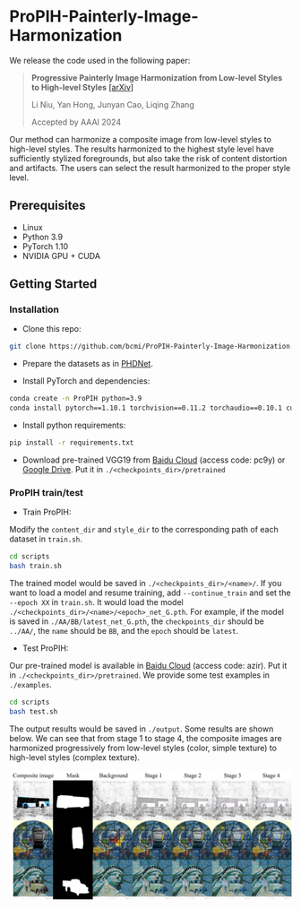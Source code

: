 # ProPIH-Painterly-Image-Harmonization


We release the code used in the following paper:
> **Progressive Painterly Image Harmonization from Low-level Styles to High-level Styles**  [[arXiv]](https://arxiv.org/pdf/2312.10264.pdf)<br>
>
> Li Niu, Yan Hong, Junyan Cao, Liqing Zhang
>
> Accepted by AAAI 2024

Our method can harmonize a composite image from low-level styles to high-level styles. The results harmonized to the highest style level have sufficiently stylized foregrounds, but also take the risk of content distortion and artifacts. The users can select the result harmonized to the proper style level. 



## Prerequisites
- Linux
- Python 3.9
- PyTorch 1.10
- NVIDIA GPU + CUDA

## Getting Started
### Installation
- Clone this repo:

```bash
git clone https://github.com/bcmi/ProPIH-Painterly-Image-Harmonization.git
```

- Prepare the datasets as in [PHDNet](https://github.com/bcmi/PHDNet-Painterly-Image-Harmonization/).

- Install PyTorch and dependencies:

```bash
conda create -n ProPIH python=3.9
conda install pytorch==1.10.1 torchvision==0.11.2 torchaudio==0.10.1 cudatoolkit=11.3 -c pytorch -c conda-forge
```

- Install python requirements:

```bash
pip install -r requirements.txt
```

- Download pre-trained VGG19 from [Baidu Cloud](https://pan.baidu.com/s/1HljOE-4Q2yUeeWmteu0nNA) (access code: pc9y) or [Google Drive](https://drive.google.com/drive/folders/1dAuUFMjRr3mxAaDkvXQzLBjMyIjNIZsC). Put it in  `./<checkpoints_dir>/pretrained`

### ProPIH train/test
- Train ProPIH: 

Modify the `content_dir` and `style_dir` to the corresponding path of each dataset in `train.sh`.

```bash
cd scripts
bash train.sh
```

The trained model would be saved in `./<checkpoints_dir>/<name>/`. If you want to load a model and resume training, add `--continue_train` and set the `--epoch XX` in `train.sh`. It would load the model `./<checkpoints_dir>/<name>/<epoch>_net_G.pth`.
For example, if the model is saved in `./AA/BB/latest_net_G.pth`, the `checkpoints_dir` should be `../AA/`, the `name` should be `BB`, and the `epoch` should be `latest`.

- Test ProPIH:



Our pre-trained model is available in [Baidu Cloud](https://pan.baidu.com/s/1CDSnqzlcLKZGD7fzIFp5Qg) (access code: azir). Put it in `./<checkpoints_dir>/pretrained`. We provide some test examples in `./examples`. 

```bash
cd scripts
bash test.sh
```
The output results would be saved in `./output`. Some results are shown below. We can see that from stage 1 to stage 4, the composite images are harmonized progressively from low-level styles (color, simple texture) to high-level styles (complex texture). 

<div align="center">
	<img src="figures/result.jpg" alt="harmonization_results" width="800">
</div>

